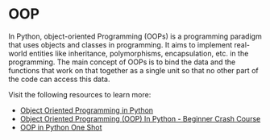# OOP

In Python, object-oriented Programming (OOPs) is a programming paradigm that uses objects and classes in programming. It aims to implement real-world entities like inheritance, polymorphisms, encapsulation, etc. in the programming. The main concept of OOPs is to bind the data and the functions that work on that together as a single unit so that no other part of the code can access this data.

Visit the following resources to learn more:

- [Object Oriented Programming in Python](https://realpython.com/python3-object-oriented-programming/)
- [Object Oriented Programming (OOP) In Python - Beginner Crash Course](https://www.youtube.com/watch?v=-pEs-Bss8Wc/)
- [OOP in Python One Shot](https://www.youtube.com/watch?v=Ej_02ICOIgs)
